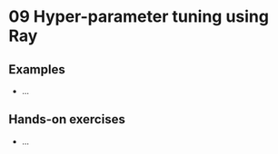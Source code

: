 # 09 Hyper-parameter tuning using Ray

## Examples

[comment]: <> (List your examples from the lecture here and provide the necessary links to scripts, notebooks, etc. to run them on LUMI)

* ...

## Hands-on exercises

[comment]: <> (List your hands-on exercises for the lecture here and provide the necessary links to scripts, notebooks, etc. to run them on LUMI)

* ...
